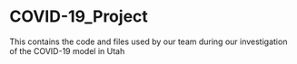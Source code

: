 # COVID-19_Project
This contains the code and files used by our team during our investigation of the COVID-19 model in Utah
